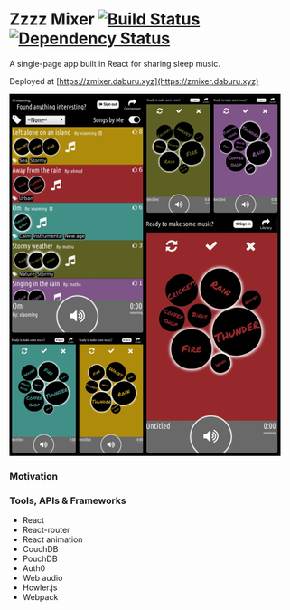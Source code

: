 # Zzzz Mixer [![Build Status](https://travis-ci.org/yongjun21/ZzzzMixer.svg?branch=master)](https://travis-ci.org/yongjun21/ZzzzMixer) [![Dependency Status](https://gemnasium.com/yongjun21/ZzzzMixer.svg)](https://gemnasium.com/yongjun21/ZzzzMixer)

A single-page app built in React for sharing sleep music.

Deployed at [https://zmixer.daburu.xyz](https://zmixer.daburu.xyz)

[![screenshot](assets/img/screenshot.jpg)](https://zmixer.daburu.xyz)

### Motivation


### Tools, APIs & Frameworks
- React
- React-router
- React animation
- CouchDB
- PouchDB
- Auth0
- Web audio
- Howler.js
- Webpack
